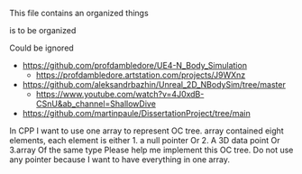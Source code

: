 This file contains an organized things 

is to be organized

Could be ignored


- https://github.com/profdambledore/UE4-N_Body_Simulation
    - https://profdambledore.artstation.com/projects/J9WXnz
- https://github.com/aleksandrbazhin/Unreal_2D_NBodySim/tree/master
    - https://www.youtube.com/watch?v=4J0xdB-CSnU&ab_channel=ShallowDive
- https://github.com/martinpaule/DissertationProject/tree/main



In CPP I want to use one array to represent OC tree. array contained eight elements, each element is either 1. a null pointer Or 2. A 3D data point Or 3.array Of the same type Please help me implement this OC tree. Do not use any pointer because I want to have everything in one array.


